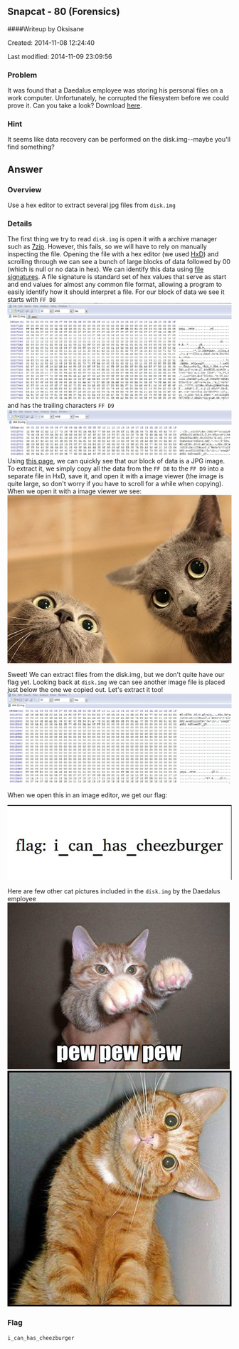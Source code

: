 ## Snapcat - 80 (Forensics) ##
####Writeup by Oksisane

Created: 2014-11-08 12:24:40

Last modified: 2014-11-09 23:09:56



### Problem ###

It was found that a Daedalus employee was storing his personal files on a work computer. Unfortunately, he corrupted the filesystem before we could prove it. Can you take a look? Download [here](https://picoctf.com/problem-static/forensics/snapcat/disk.img).

### Hint ###

It seems like data recovery can be performed on the disk.img--maybe you'll find something?

## Answer ##

### Overview ###

Use a hex editor to extract several jpg files from `disk.img`

### Details ###
The first thing we try to read `disk.img` is open it with a archive manager such as [7zip](http://www.7-zip.org/). However, this fails, so we will have to rely on manually inspecting the file. Opening the file with a hex editor (we used [HxD](http://mh-nexus.de/en/hxd/)) and scrolling through we can see a bunch of large blocks of data followed by 00 (which is null or no data in hex). We can identify this data using [file signatures](http://en.wikipedia.org/wiki/File_signature). A file signature is standard set of hex values that serve as start and end values for almost any common file format, allowing a program to easily identify how it should interpret a file. For our block of data we see it starts with ``FF D8``
<img src="cap1.JPG"/>
and has the trailing characters ``FF D9``
<img src="cap2.JPG"/>
Using [this page](http://www.garykessler.net/library/file_sigs.html), we can quickly see that  our block of data is a JPG image. To extract it, we simply copy all the data from the ``FF D8`` to the ``FF D9`` into a separate file in HxD, save it, and open it with a image viewer (the image is quite large, so don't worry if you have to scroll for a while when copying). When we open it with a image viewer we see:
<img src="cat1.jpg"/>

Sweet! We can extract files from the disk.img, but we don't quite have our flag yet. Looking back at `disk.img` we can see another image file is placed just below the one we copied out. Let's extract it too!
<img src="cap3.JPG"/>

When we open this in an image editor, we get our flag:

<img src="flag.jpg"/>

Here are few other cat pictures included in the `disk.img` by the Daedalus employee
<img src="cat2.jpg"/>
<img src="cat3.jpg"/>
### Flag ###

    i_can_has_cheezburger
